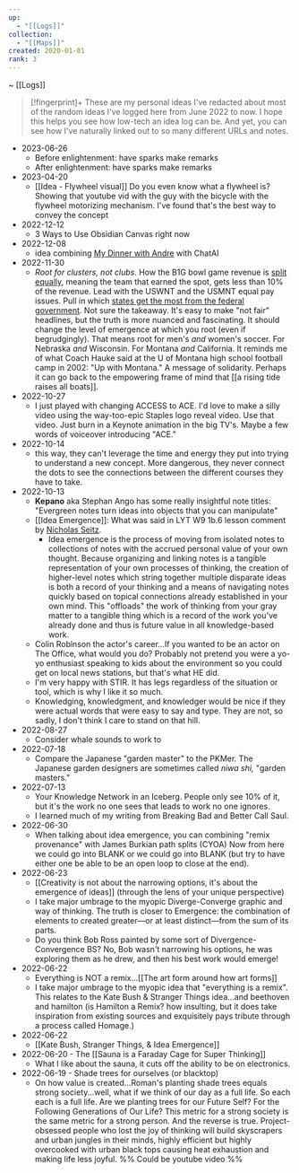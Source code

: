 ```yaml
---
up:
  - "[[Logs]]"
collection:
  - "[[Maps]]"
created: 2020-01-01
rank: 3
---
```

~ [[Logs]] 

> [!fingerprint]+ These are my personal ideas
> I've redacted about most of the random ideas I've logged here from June 2022 to now. I hope this helps you see how low-tech an idea log can be. And yet, you can see how I've naturally linked out to so many different URLs and notes.

- 2023-06-26
	- Before enlightenment: have sparks make remarks
	- After enlightenment: have sparks make remarks
- 2023-04-20
	- [[Idea - Flywheel visual]] Do you even know what a flywheel is? Showing that youtube vid with the guy with the bicycle with the flywheel motorizing mechanism. I've found that's the best way to convey the concept
- 2022-12-12
	- 3 Ways to Use Obsidian Canvas right now
- 2022-12-08
	- idea combining [My Dinner with Andre](https://www.youtube.com/watch?v=yBpSgAF_Mws) with ChatAI
- 2022-11-30
	- *Root for clusters, not clubs*. How the B1G bowl game revenue is [split equally](https://www.reddit.com/r/CFB/comments/989oq3/why_do_bowl_game_payouts_get_split_between/), meaning the team that earned the spot, gets less than 10% of the revenue. Lead with the USWNT and the USMNT equal pay issues. Pull in which [states get the most from the federal government](https://www.msn.com/en-us/money/news/these-states-get-the-most-money-from-the-federal-government/ar-AARqw6u). Not sure the takeaway. It's easy to make "not fair" headlines, but the truth is more nuanced and fascinating. It should change the level of emergence at which you root (even if begrudgingly). That means root for men's *and* women's soccer. For Nebraska *and* Wisconsin. For Montana *and* California. It reminds me of what Coach Hauke said at the U of Montana high school football camp in 2002: "Up with Montana." A message of solidarity. Perhaps it can go back to the empowering frame of mind that [[a rising tide raises all boats]]. 
- 2022-10-27
	- I just played with changing ACCESS to ACE. I'd love to make a silly video using the way-too-epic Staples logo reveal video. Use that video. Just burn in a Keynote animation in the big TV's. Maybe a few words of voiceover introducing "ACE."
- 2022-10-14
	- this way, they can't leverage the time and energy they put into trying to understand a new concept. More dangerous, they never connect the dots to see the connections between the different courses they have to take. 
- 2022-10-13
	- **Kepano** aka Stephan Ango has some really insightful note titles: "Evergreen notes turn ideas into objects that you can manipulate"
	- [[Idea Emergence]]: What was said in LYT W9 1b.6 lesson comment by [Nicholas Seitz](https://community.linkingyourthinking.com/u/a81c1c05?).
		- Idea emergence is the process of moving from isolated notes to collections of notes with the accrued personal value of your own thought. Because organizing and linking notes is a tangible representation of your own processes of thinking, the creation of higher-level notes which string together multiple disparate ideas is both a record of your thinking and a means of navigating notes quickly based on topical connections already established in your own mind. This "offloads" the work of thinking from your gray matter to a tangible thing which is a record of the work you've already done and thus is future value in all knowledge-based work.
	- Colin Robinson the actor's career...If you wanted to be an actor on The Office, what would you do? Probably not pretend you were a yo-yo enthusiast speaking to kids about the environment so you could get on local news stations, but that's what HE did.
	- I'm very happy with STIR. It has legs regardless of the situation or tool, which is why I like it so much.
	- Knowledging, knowledgment, and knowledger would be nice if they were actual words that were easy to say and type. They are not, so sadly, I don't think I care to stand on that hill.
- 2022-08-27
	- Consider whale sounds to work to
- 2022-07-18
	- Compare the Japanese "garden master" to the PKMer. The Japanese garden designers are sometimes called _niwa shi,_ "garden masters."
- 2022-07-13
	- Your Knowledge Network in an Iceberg. People only see 10% of it, but it's the work no one sees that leads to work no one ignores.
	- I learned much of my writing from Breaking Bad and Better Call Saul.
- 2022-06-30
	- When talking about idea emergence, you can combining "remix provenance" with James Burkian path splits (CYOA) Now from here we could go into BLANK or we could go into BLANK (but try to have either one be able to be an open loop to close at the end).
- 2022-06-23
	- [[Creativity is not about the narrowing options, it's about the emergence of ideas]] (through the lens of your unique perspective)
	- I take major umbrage to the myopic Diverge-Converge graphic and way of thinking. The truth is closer to Emergence: the combination of elements to created greater—or at least distinct—from the sum of its parts.
	- Do you think Bob Ross painted by some sort of Divergence-Convergence BS? No, Bob wasn't narrowing his options, he was exploring them as he drew, and then his best work would emerge! 
- 2022-06-22
	- Everything is NOT a remix...[[The art form around how art forms]]
	- I take major umbrage to the myopic idea that "everything is a remix". This relates to the Kate Bush & Stranger Things idea...and beethoven and hamilton (is Hamilton a Remix? how insulting, but it does take inspiration from existing sources and exquisitely pays tribute through a process called Homage.)
- 2022-06-22
	- [[Kate Bush, Stranger Things, & Idea Emergence]]
- 2022-06-20 - The [[Sauna is a Faraday Cage for Super Thinking]]
	- What I like about the sauna, it cuts off the ability to be on electronics. 
- 2022-06-19 - Shade trees for ourselves (or blacktop)
	- On how value is created...Roman's planting shade trees equals strong society...well, what if we think of our day as a full life. So each each is a full life. Are we planting trees for our Future Self? For the Following Generations of Our Life? This metric for a strong society is the same metric for a strong person. And the reverse is true. Project-obsessed people who lost the joy of thinking will build skyscrapers and urban jungles in their minds, highly efficient but highly overcooked with urban black tops causing heat exhaustion and making life less joyful. %% Could be youtube video %%